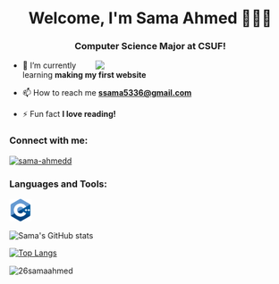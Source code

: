 <h1 align="center">Welcome, I'm Sama Ahmed 👩🏻‍💻 </h1>
<h3 align="center">Computer Science Major at CSUF!</h3>
<img align="right" width="350" src="https://images.wsj.net/im-568211">


- 🌱 I’m currently learning **making my first website**

- 📫 How to reach me **ssama5336@gmail.com**

- ⚡ Fun fact **I love reading!**

<h3 align="left">Connect with me:</h3>
<p align="left">
<a href="https://linkedin.com/in/sama-ahmedd" target="blank"><img align="center" src="https://raw.githubusercontent.com/rahuldkjain/github-profile-readme-generator/master/src/images/icons/Social/linked-in-alt.svg" alt="sama-ahmedd" height="30" width="40" /></a>
</p>

<h3 align="left">Languages and Tools:</h3>
<p align="left"> <a href="https://www.w3schools.com/cpp/" target="_blank" rel="noreferrer"> <img src="https://raw.githubusercontent.com/devicons/devicon/master/icons/cplusplus/cplusplus-original.svg" alt="cplusplus" width="40" height="40"/> </a> </p>


![Sama's GitHub stats](https://github-readme-stats.vercel.app/api?username=26samaahmed&theme=tokyonight&show_icons=true)

[![Top Langs](https://github-readme-stats.vercel.app/api/top-langs/?username=26samaahmed&layout=compact)](https://github.com/26samaahmed/github-readme-stats)

<p><img align="center" src="https://github-readme-streak-stats.herokuapp.com/?user=26samaahmed&" alt="26samaahmed" /></p>

